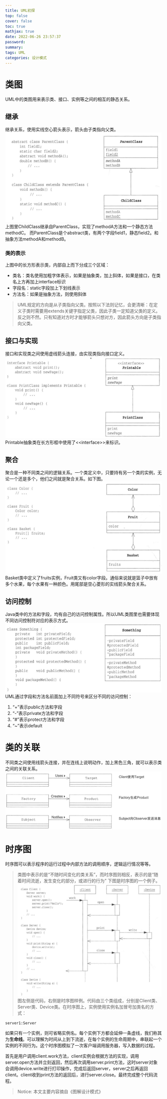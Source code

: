 ```yaml
---
title: UML初探
top: false
cover: false
toc: true
mathjax: true
date: 2022-06-26 23:57:37
password:
summary:
tags: UML
categories: 设计模式
---
```

# 类图
UML中的类图用来表示类、接口、实例等之间的相互的静态关系。

## 继承
继承关系，使用实线空心箭头表示，箭头由子类指向父类。
![继承](./UML%E5%88%9D%E6%8E%A2/%E7%BB%A7%E6%89%BF.jpg)
上图里ChildClass继承自ParentClass，实现了methodA方法和一个静态方法methodC。
而ParentClass是个abstract类，有两个字段field1，静态field2。和抽象方法methodA和methodB。

### 类的表示
上图中的长方形表示类，内部自上而下分成三个区域：
- 类名：类名使用加粗字体表示，如果是抽象类，加上斜体，如果是接口，在类名上方再加上interface标识
- 字段名：static字段加上下划线表示
- 方法名：如果是抽象方法，则使用斜体

> UML规定的方向是从子类指向父类。按照以下法则记忆，会更清晰：在定义子类时需要用extends关键字指定父类，因此子类一定知道父类的定义。反之则不然。只有知道对方时才能够箭头只想对方，因此箭头方向是子类指向父类。

## 接口与实现
接口和实现类之间使用虚线箭头连接，由实现类指向接口定义。
![接口](./UML%E5%88%9D%E6%8E%A2/%E6%8E%A5%E5%8F%A3%E5%AE%9E%E7%8E%B0.jpg)
Printable抽象类在长方形框中使用了\<\<interface>>来标识。

## 聚合
聚合是一种不同类之间的逻辑关系。一个类定义中，只要持有另一个类的实例，无论一个还是多个，他们之间就是聚合关系。如下图。
![聚合](./UML%E5%88%9D%E6%8E%A2/%E8%81%9A%E5%90%88.jpg)
Basket类中定义了fruits实例，Fruit类又有color字段。通俗来说就是篮子中放有多个水果，每个水果有一种颜色。用尾部是空心菱形的实线箭头聚合关系。

## 访问控制
Java类中的方法和字段，均有自己的访问控制属性。所以UML类图里也需要体现不同访问控制符对应的表示方式。
![访问控制](./UML%E5%88%9D%E6%8E%A2/%E8%AE%BF%E9%97%AE%E6%8E%A7%E5%88%B6.jpg)
UML通过字段和方法名前面加上不同符号来区分不同的访问控制：
1. “+”表示public方法和字段
2. “-”表示private方法和字段
3. “#”表示protect方法和字段
4. “~”表示default

# 类的关联
不同类之间使用线箭头连接，并在连线上说明动作，加上黑色三角，就可以表示类之间的关联关系。
![relation](./UML%E5%88%9D%E6%8E%A2/relation.jpg)

# 时序图
时序图可以表示程序的运行过程中内部方法的调用顺序，逻辑运行情况等等。
> 类图中表示的是“不随时间变化的类关系”，而时序图则相反，表示的是“随着时间流逝，发生变化的部分，或进行的行为”
下图是时序图的一个例子。
![sequence](./UML%E5%88%9D%E6%8E%A2/sequence.jpg)
图左侧是代码，右侧是时序图样例。代码由三个类组成，分别是Client类、Server类、Device类。在时序图上，实例使用实例名加冒号加类名的方式：
```
server1:Server
```
如果只有一个实例，则可省略实例名。每个实例下方都会延伸一条虚线，我们称其为**生命线**。可以理解为时间从上到下流逝，在每个实例的生命周期中，串联起一个实例的不同行为。这个时序图模拟了一次客户端调用服务器，写入数据的过程。

首先是用户调用client.work方法，client实例会根据方法的实现，调用server.open方法并立刻返回，然后再次调用server.print方法，这时server对象会调用device.write进行打印操作，完成后返回server，server之后再返回client。client收到print方法的返回后，进行server.close。最终完成整个代码流程。

> Notice: 本文主要内容摘自《图解设计模式》
